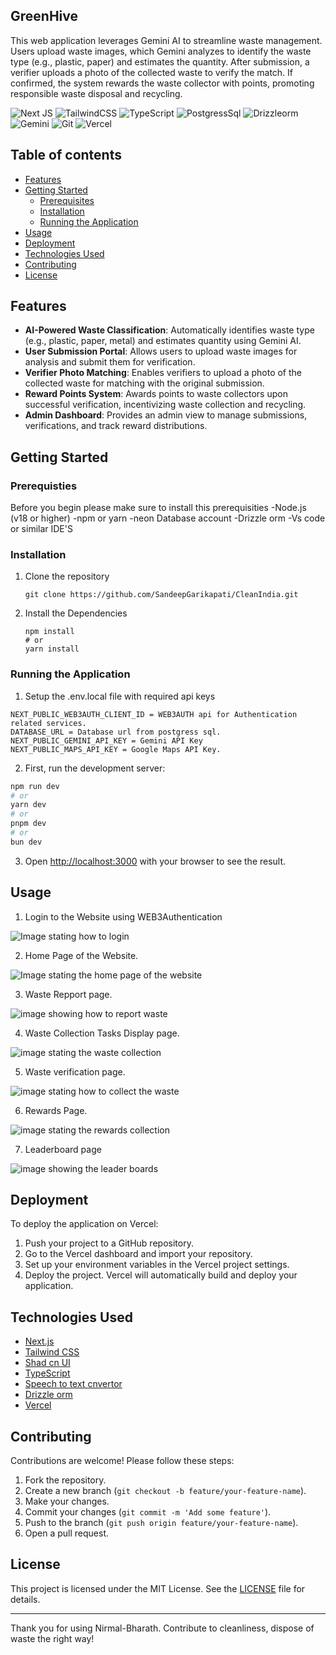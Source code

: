 ## GreenHive

This web application leverages Gemini AI to streamline waste management. Users upload waste images, which Gemini analyzes to identify the waste type (e.g., plastic, paper) and estimates the quantity. After submission, a verifier uploads a photo of the collected waste to verify the match. If confirmed, the system rewards the waste collector with points, promoting responsible waste disposal and recycling.

![Next JS](https://img.shields.io/badge/Next-black?style=for-the-badge&logo=next.js&logoColor=white) ![TailwindCSS](https://img.shields.io/badge/tailwindcss-%2338B2AC.svg?style=for-the-badge&logo=tailwind-css&logoColor=white) ![TypeScript](https://img.shields.io/badge/typescript-%23007ACC.svg?style=for-the-badge&logo=typescript&logoColor=white) ![PostgressSql](https://img.shields.io/badge/PostgreSQL-316192?style=for-the-badge&logo=postgresql&logoColor=white) ![Drizzleorm](https://img.shields.io/badge/drizzle-C5F74F?style=for-the-badge&logo=drizzle&logoColor=black) ![Gemini](https://img.shields.io/badge/Google%20Gemini-8E75B2?style=for-the-badge&logo=googlegemini&logoColor=white) ![Git](https://img.shields.io/badge/git-%23F05033.svg?style=for-the-badge&logo=git&logoColor=white) ![Vercel](https://img.shields.io/badge/vercel-%23000000.svg?style=for-the-badge&logo=vercel&logoColor=white) 

## Table of contents
- [Features](#features)
- [Getting Started](#getting-started)
  - [Prerequisites](#prerequisites)
  - [Installation](#installation)
  - [Running the Application](#running-the-application)
- [Usage](#usage)
- [Deployment](#deployment)
- [Technologies Used](#technologies-used)
- [Contributing](#contributing)
- [License](#license)

## Features
- **AI-Powered Waste Classification**: Automatically identifies waste type (e.g., plastic, paper, metal) and estimates quantity using Gemini AI.
- **User Submission Portal**: Allows users to upload waste images for analysis and submit them for verification.
- **Verifier Photo Matching**: Enables verifiers to upload a photo of the collected waste for matching with the original submission.
- **Reward Points System**: Awards points to waste collectors upon successful verification, incentivizing waste collection and recycling.
- **Admin Dashboard**: Provides an admin view to manage submissions, verifications, and track reward distributions.

## Getting Started

### Prerequisties
Before you begin please make sure to install this prerequisities
-Node.js (v18 or higher)
-npm or yarn
-neon Database account
-Drizzle orm
-Vs code or similar IDE'S

### Installation
1. Clone the repository
   ```
   git clone https://github.com/SandeepGarikapati/CleanIndia.git

   ```
2. Install the Dependencies
   ```
   npm install
   # or
   yarn install

   ```

### Running the Application
1. Setup the .env.local file with required api keys

```env
NEXT_PUBLIC_WEB3AUTH_CLIENT_ID = WEB3AUTH api for Authentication related services.
DATABASE_URL = Database url from postgress sql.
NEXT_PUBLIC_GEMINI_API_KEY = Gemini API Key
NEXT_PUBLIC_MAPS_API_KEY = Google Maps API Key.
```

2. First, run the development server:

```bash
npm run dev
# or
yarn dev
# or
pnpm dev
# or
bun dev
```

3. Open [http://localhost:3000](http://localhost:3000) with your browser to see the result.

## Usage

1. Login to the Website using WEB3Authentication
   
![Image stating how to login](imagesreadme/login.png)

2. Home Page of the Website.

![Image stating the home page of the website](imagesreadme/Home.png)

3. Waste Repport page.

![image showing how to report waste](imagesreadme/Reportwaste.png)

4. Waste Collection Tasks Display page.

![image stating the waste collection](imagesreadme/Collectwaste.png)

5. Waste verification page.

![image stating how to collect the waste](imagesreadme/wasteverification.png)

6. Rewards Page.

![image stating the rewards collection](imagesreadme/rewardspage.png)

7. Leaderboard page

![image showing the leader boards](imagesreadme/LeaderBoard.png)


## Deployment

To deploy the application on Vercel:

1. Push your project to a GitHub repository.
2. Go to the Vercel dashboard and import your repository.
3. Set up your environment variables in the Vercel project settings.
4. Deploy the project. Vercel will automatically build and deploy your application.

## Technologies Used

- [Next.js](https://nextjs.org/)
- [Tailwind CSS](https://tailwindcss.com/)
- [Shad cn UI](https://ui.shadcn.com/)
- [TypeScript](https://www.typescriptlang.org/)
- [Speech to text cnvertor](https://www.npmjs.com/package/react-hook-stt-fork)
- [Drizzle orm](https://www.npmjs.com/package/drizzle-orm)
- [Vercel](https://vercel.com/)

## Contributing

Contributions are welcome! Please follow these steps:

1. Fork the repository.
2. Create a new branch (`git checkout -b feature/your-feature-name`).
3. Make your changes.
4. Commit your changes (`git commit -m 'Add some feature'`).
5. Push to the branch (`git push origin feature/your-feature-name`).
6. Open a pull request.

## License

This project is licensed under the MIT License. See the [LICENSE](LICENSE) file for details.

---

Thank you for using Nirmal-Bharath. Contribute to cleanliness, dispose of waste the right way!
